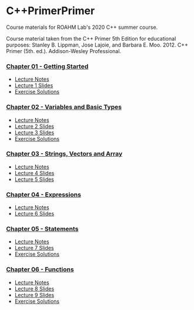 # C++PrimerPrimer

Course materials for ROAHM Lab's 2020 C++ summer course.

Course material taken from the C++ Primer 5th Edition for educational purposes:
Stanley B. Lippman, Jose Lajoie, and Barbara E. Moo. 2012. C++ Primer (5th. ed.). Addison-Wesley Professional.

### [Chapter 01 - Getting Started](./chapter_01)
- [Lecture Notes](./chapter_01/README.md)
- [Lecture 1 Slides](./chapter_01/lecture_01.pptx)
- [Exercise Solutions](./chapter_01/exercises)

### [Chapter 02 - Variables and Basic Types](./chapter_02)
- [Lecture Notes](./chapter_02/README.md)
- [Lecture 2 Slides](./chapter_02/lecture_02.pptx)
- [Lecture 3 Slides](./chapter_02/lecture_03.pptx)
- [Exercise Solutions](./chapter_02/exercises)

### [Chapter 03 - Strings, Vectors and Array](./chapter_03)
- [Lecture Notes](./chapter_03/README.md)
- [Lecture 4 Slides](./chapter_03/lecture_04.pptx)
- [Lecture 5 Slides](./chapter_03/lecture_05.pptx)

### [Chapter 04 - Expressions](./chapter_04)
- [Lecture Notes](./chapter_04/README.md)
- [Lecture 6 Slides](./chapter_04/lecture_06.pptx)

### [Chapter 05 - Statements](./chapter_05)
- [Lecture Notes](./chapter_05/README.md)
- [Lecture 7 Slides](./chapter_05/lecture_07.pptx)
- [Exercise Solutions](./chapter_05/exercises)

### [Chapter 06 - Functions](./chapter_06)
- [Lecture Notes](./chapter_06/README.md)
- [Lecture 8 Slides](./chapter_06/lecture_08.pptx)
- [Lecture 9 Slides](./chapter_06/lecture_09.pptx)
- [Exercise Solutions](./chapter_06/exercises)
